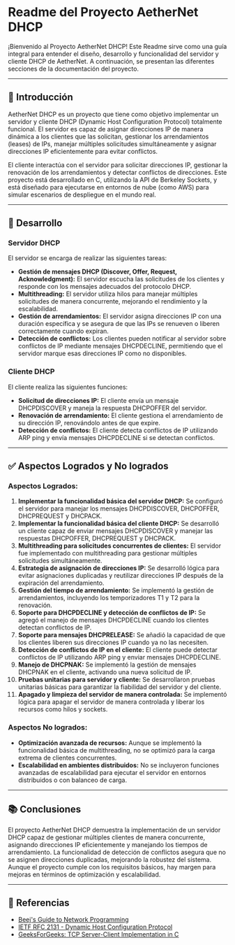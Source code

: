 # Readme del Proyecto AetherNet DHCP

¡Bienvenido al Proyecto AetherNet DHCP! Este Readme sirve como una guía integral para entender el diseño, desarrollo y funcionalidad del servidor y cliente DHCP de AetherNet. A continuación, se presentan las diferentes secciones de la documentación del proyecto.

---

## 📜 **Introducción**

AetherNet DHCP es un proyecto que tiene como objetivo implementar un servidor y cliente DHCP (Dynamic Host Configuration Protocol) totalmente funcional. El servidor es capaz de asignar direcciones IP de manera dinámica a los clientes que las solicitan, gestionar los arrendamientos (leases) de IPs, manejar múltiples solicitudes simultáneamente y asignar direcciones IP eficientemente para evitar conflictos.

El cliente interactúa con el servidor para solicitar direcciones IP, gestionar la renovación de los arrendamientos y detectar conflictos de direcciones. Este proyecto está desarrollado en C, utilizando la API de Berkeley Sockets, y está diseñado para ejecutarse en entornos de nube (como AWS) para simular escenarios de despliegue en el mundo real.

---

## 🔧 **Desarrollo**

### **Servidor DHCP**
El servidor se encarga de realizar las siguientes tareas:
- **Gestión de mensajes DHCP (Discover, Offer, Request, Acknowledgment):** El servidor escucha las solicitudes de los clientes y responde con los mensajes adecuados del protocolo DHCP.
- **Multithreading:** El servidor utiliza hilos para manejar múltiples solicitudes de manera concurrente, mejorando el rendimiento y la escalabilidad.
- **Gestión de arrendamientos:** El servidor asigna direcciones IP con una duración específica y se asegura de que las IPs se renueven o liberen correctamente cuando expiran.
- **Detección de conflictos:** Los clientes pueden notificar al servidor sobre conflictos de IP mediante mensajes DHCPDECLINE, permitiendo que el servidor marque esas direcciones IP como no disponibles.

### **Cliente DHCP**
El cliente realiza las siguientes funciones:
- **Solicitud de direcciones IP:** El cliente envía un mensaje DHCPDISCOVER y maneja la respuesta DHCPOFFER del servidor.
- **Renovación de arrendamiento:** El cliente gestiona el arrendamiento de su dirección IP, renovándolo antes de que expire.
- **Detección de conflictos:** El cliente detecta conflictos de IP utilizando ARP ping y envía mensajes DHCPDECLINE si se detectan conflictos.

---

## ✅ **Aspectos Logrados y No logrados**

### **Aspectos Logrados:**
1. **Implementar la funcionalidad básica del servidor DHCP:** Se configuró el servidor para manejar los mensajes DHCPDISCOVER, DHCPOFFER, DHCPREQUEST y DHCPACK.
2. **Implementar la funcionalidad básica del cliente DHCP:** Se desarrolló un cliente capaz de enviar mensajes DHCPDISCOVER y manejar las respuestas DHCPOFFER, DHCPREQUEST y DHCPACK.
3. **Multithreading para solicitudes concurrentes de clientes:** El servidor fue implementado con multithreading para gestionar múltiples solicitudes simultáneamente.
4. **Estrategia de asignación de direcciones IP:** Se desarrolló lógica para evitar asignaciones duplicadas y reutilizar direcciones IP después de la expiración del arrendamiento.
5. **Gestión del tiempo de arrendamiento:** Se implementó la gestión de arrendamientos, incluyendo los temporizadores T1 y T2 para la renovación.
6. **Soporte para DHCPDECLINE y detección de conflictos de IP:** Se agregó el manejo de mensajes DHCPDECLINE cuando los clientes detectan conflictos de IP.
7. **Soporte para mensajes DHCPRELEASE:** Se añadió la capacidad de que los clientes liberen sus direcciones IP cuando ya no las necesiten.
8. **Detección de conflictos de IP en el cliente:** El cliente puede detectar conflictos de IP utilizando ARP ping y enviar mensajes DHCPDECLINE.
9. **Manejo de DHCPNAK:** Se implementó la gestión de mensajes DHCPNAK en el cliente, activando una nueva solicitud de IP.
10. **Pruebas unitarias para servidor y cliente:** Se desarrollaron pruebas unitarias básicas para garantizar la fiabilidad del servidor y del cliente.
11. **Apagado y limpieza del servidor de manera controlada:** Se implementó lógica para apagar el servidor de manera controlada y liberar los recursos como hilos y sockets.

### **Aspectos No logrados:**
- **Optimización avanzada de recursos:** Aunque se implementó la funcionalidad básica de multithreading, no se optimizó para la carga extrema de clientes concurrentes.
- **Escalabilidad en ambientes distribuidos:** No se incluyeron funciones avanzadas de escalabilidad para ejecutar el servidor en entornos distribuidos o con balanceo de carga.

---

## 📚 **Conclusiones**

El proyecto AetherNet DHCP demuestra la implementación de un servidor DHCP capaz de gestionar múltiples clientes de manera concurrente, asignando direcciones IP eficientemente y manejando los tiempos de arrendamiento. La funcionalidad de detección de conflictos asegura que no se asignen direcciones duplicadas, mejorando la robustez del sistema. Aunque el proyecto cumple con los requisitos básicos, hay margen para mejoras en términos de optimización y escalabilidad.

---

## 🔗 **Referencias**

- [Beej's Guide to Network Programming](https://beej.us/guide/bgnet/)
- [IETF RFC 2131 - Dynamic Host Configuration Protocol](https://datatracker.ietf.org/doc/html/rfc2131)
- [GeeksForGeeks: TCP Server-Client Implementation in C](https://www.geeksforgeeks.org/tcp-server-client-implementation-in-c/)
